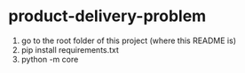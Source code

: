 # product-delivery-problem

1. go to the root folder of this project (where this README is)
2. pip install requirements.txt
3. python -m core